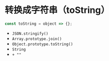# 转换成字符串（toString）

```js
const toString = object => {};
```

- `JSON.stringify()`
- `Array.prototype.join()`
- `Object.prototype.toString()`
- `String`
- `+ ""`
